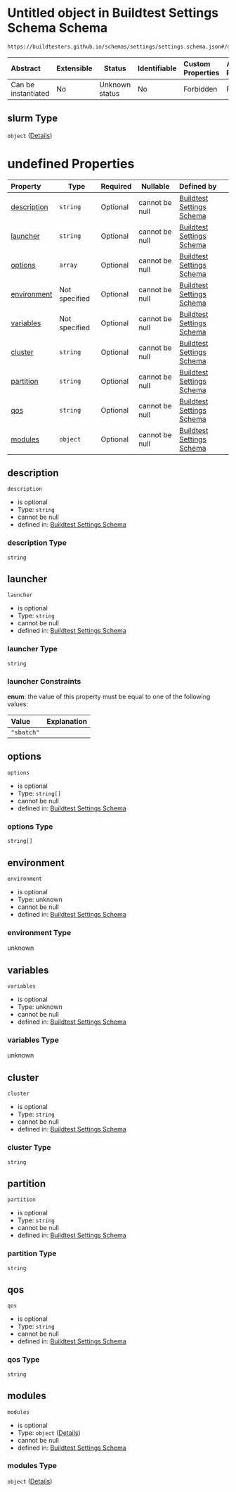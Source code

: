 # Untitled object in Buildtest Settings Schema Schema

```txt
https://buildtesters.github.io/schemas/settings/settings.schema.json#/definitions/slurm
```




| Abstract            | Extensible | Status         | Identifiable | Custom Properties | Additional Properties | Access Restrictions | Defined In                                                                      |
| :------------------ | ---------- | -------------- | ------------ | :---------------- | --------------------- | ------------------- | ------------------------------------------------------------------------------- |
| Can be instantiated | No         | Unknown status | No           | Forbidden         | Forbidden             | none                | [settings.schema.json\*](../../out/settings.schema.json "open original schema") |

## slurm Type

`object` ([Details](settings-definitions-slurm.md))

# undefined Properties

| Property                    | Type          | Required | Nullable       | Defined by                                                                                                                                                                                              |
| :-------------------------- | ------------- | -------- | -------------- | :------------------------------------------------------------------------------------------------------------------------------------------------------------------------------------------------------ |
| [description](#description) | `string`      | Optional | cannot be null | [Buildtest Settings Schema](settings-definitions-slurm-properties-description.md "https&#x3A;//buildtesters.github.io/schemas/settings/settings.schema.json#/definitions/slurm/properties/description") |
| [launcher](#launcher)       | `string`      | Optional | cannot be null | [Buildtest Settings Schema](settings-definitions-slurm-properties-launcher.md "https&#x3A;//buildtesters.github.io/schemas/settings/settings.schema.json#/definitions/slurm/properties/launcher")       |
| [options](#options)         | `array`       | Optional | cannot be null | [Buildtest Settings Schema](settings-definitions-slurm-properties-options.md "https&#x3A;//buildtesters.github.io/schemas/settings/settings.schema.json#/definitions/slurm/properties/options")         |
| [environment](#environment) | Not specified | Optional | cannot be null | [Buildtest Settings Schema](settings-definitions-slurm-properties-environment.md "https&#x3A;//buildtesters.github.io/schemas/settings/settings.schema.json#/definitions/slurm/properties/environment") |
| [variables](#variables)     | Not specified | Optional | cannot be null | [Buildtest Settings Schema](settings-definitions-slurm-properties-variables.md "https&#x3A;//buildtesters.github.io/schemas/settings/settings.schema.json#/definitions/slurm/properties/variables")     |
| [cluster](#cluster)         | `string`      | Optional | cannot be null | [Buildtest Settings Schema](settings-definitions-slurm-properties-cluster.md "https&#x3A;//buildtesters.github.io/schemas/settings/settings.schema.json#/definitions/slurm/properties/cluster")         |
| [partition](#partition)     | `string`      | Optional | cannot be null | [Buildtest Settings Schema](settings-definitions-slurm-properties-partition.md "https&#x3A;//buildtesters.github.io/schemas/settings/settings.schema.json#/definitions/slurm/properties/partition")     |
| [qos](#qos)                 | `string`      | Optional | cannot be null | [Buildtest Settings Schema](settings-definitions-slurm-properties-qos.md "https&#x3A;//buildtesters.github.io/schemas/settings/settings.schema.json#/definitions/slurm/properties/qos")                 |
| [modules](#modules)         | `object`      | Optional | cannot be null | [Buildtest Settings Schema](settings-definitions-modules.md "https&#x3A;//buildtesters.github.io/schemas/settings/settings.schema.json#/definitions/slurm/properties/modules")                          |

## description




`description`

-   is optional
-   Type: `string`
-   cannot be null
-   defined in: [Buildtest Settings Schema](settings-definitions-slurm-properties-description.md "https&#x3A;//buildtesters.github.io/schemas/settings/settings.schema.json#/definitions/slurm/properties/description")

### description Type

`string`

## launcher




`launcher`

-   is optional
-   Type: `string`
-   cannot be null
-   defined in: [Buildtest Settings Schema](settings-definitions-slurm-properties-launcher.md "https&#x3A;//buildtesters.github.io/schemas/settings/settings.schema.json#/definitions/slurm/properties/launcher")

### launcher Type

`string`

### launcher Constraints

**enum**: the value of this property must be equal to one of the following values:

| Value      | Explanation |
| :--------- | ----------- |
| `"sbatch"` |             |

## options




`options`

-   is optional
-   Type: `string[]`
-   cannot be null
-   defined in: [Buildtest Settings Schema](settings-definitions-slurm-properties-options.md "https&#x3A;//buildtesters.github.io/schemas/settings/settings.schema.json#/definitions/slurm/properties/options")

### options Type

`string[]`

## environment




`environment`

-   is optional
-   Type: unknown
-   cannot be null
-   defined in: [Buildtest Settings Schema](settings-definitions-slurm-properties-environment.md "https&#x3A;//buildtesters.github.io/schemas/settings/settings.schema.json#/definitions/slurm/properties/environment")

### environment Type

unknown

## variables




`variables`

-   is optional
-   Type: unknown
-   cannot be null
-   defined in: [Buildtest Settings Schema](settings-definitions-slurm-properties-variables.md "https&#x3A;//buildtesters.github.io/schemas/settings/settings.schema.json#/definitions/slurm/properties/variables")

### variables Type

unknown

## cluster




`cluster`

-   is optional
-   Type: `string`
-   cannot be null
-   defined in: [Buildtest Settings Schema](settings-definitions-slurm-properties-cluster.md "https&#x3A;//buildtesters.github.io/schemas/settings/settings.schema.json#/definitions/slurm/properties/cluster")

### cluster Type

`string`

## partition




`partition`

-   is optional
-   Type: `string`
-   cannot be null
-   defined in: [Buildtest Settings Schema](settings-definitions-slurm-properties-partition.md "https&#x3A;//buildtesters.github.io/schemas/settings/settings.schema.json#/definitions/slurm/properties/partition")

### partition Type

`string`

## qos




`qos`

-   is optional
-   Type: `string`
-   cannot be null
-   defined in: [Buildtest Settings Schema](settings-definitions-slurm-properties-qos.md "https&#x3A;//buildtesters.github.io/schemas/settings/settings.schema.json#/definitions/slurm/properties/qos")

### qos Type

`string`

## modules




`modules`

-   is optional
-   Type: `object` ([Details](settings-definitions-modules.md))
-   cannot be null
-   defined in: [Buildtest Settings Schema](settings-definitions-modules.md "https&#x3A;//buildtesters.github.io/schemas/settings/settings.schema.json#/definitions/slurm/properties/modules")

### modules Type

`object` ([Details](settings-definitions-modules.md))
